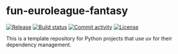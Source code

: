# fun-euroleague-fantasy

[![Release](https://img.shields.io/github/v/release/Takfes/fun-euroleague-fantasy)](https://img.shields.io/github/v/release/Takfes/fun-euroleague-fantasy)
[![Build status](https://img.shields.io/github/actions/workflow/status/Takfes/fun-euroleague-fantasy/main.yml?branch=main)](https://github.com/Takfes/fun-euroleague-fantasy/actions/workflows/main.yml?query=branch%3Amain)
[![Commit activity](https://img.shields.io/github/commit-activity/m/Takfes/fun-euroleague-fantasy)](https://img.shields.io/github/commit-activity/m/Takfes/fun-euroleague-fantasy)
[![License](https://img.shields.io/github/license/Takfes/fun-euroleague-fantasy)](https://img.shields.io/github/license/Takfes/fun-euroleague-fantasy)

This is a template repository for Python projects that use uv for their dependency management.
